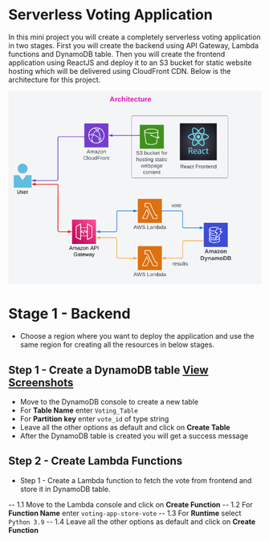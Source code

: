 # Serverless Voting Application

In this mini project you will create a completely serverless voting application in two stages. First you will create the backend using API Gateway, Lambda functions and DynamoDB table. Then you will create the frontend application using ReactJS and deploy it to an S3 bucket for static website hosting which will be delivered using CloudFront CDN. Below is the architecture for this project.

![Architecture](Architecture-ServerlessVotingApp.png)

# Stage 1 - Backend

- Choose a region where you want to deploy the application and use the same region for creating all the resources in below stages.

## Step 1 - Create a DynamoDB table [View Screenshots](./02_LABINSTRUCTIONS/Stage1_Step1.md)

- Move to the DynamoDB console to create a new table
- For **Table Name** enter `Voting_Table`
- For **Partition key** enter `vote_id` of type string
- Leave all the other options as default and click on **Create Table**
- After the DynamoDB table is created you will get a success message

## Step 2 - Create Lambda Functions

- Step 1 - Create a Lambda function to fetch the vote from frontend and store it in DynamoDB table.

-- 1.1 Move to the Lambda console and click on **Create Function** 
-- 1.2 For **Function Name** enter `voting-app-store-vote`
-- 1.3 For **Runtime** select `Python 3.9`
-- 1.4 Leave all the other options as default and click on **Create Function**
